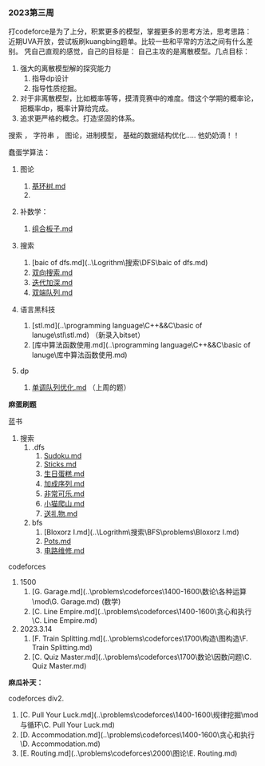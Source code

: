 ### 2023第三周

打codeforce是为了上分，积累更多的模型，掌握更多的思考方法，思考思路：
近期UVA开放，尝试板刷kuangbing题单。比较一些和平常的方法之间有什么差别。
凭自己直观的感觉，自己的目标是：
自己主攻的是离散模型。几点目标：

1. 强大的离散模型解的探究能力
   1. 指导dp设计
   1. 指导性质挖掘。
2. 对于非离散模型，比如概率等等，摸清竞赛中的难度。借这个学期的概率论， 把概率dp，概率计算给完成。
3. 追求更严格的概念。打造坚固的体系。

搜索 ， 字符串 ， 图论，进制模型， 基础的数据结构优化.....
他奶奶滴！！

蠢蛋学算法：

1. 图论
   1.  [基环树.md](..\Logrithm\图论\基环树\基环树.md) 
   1.  
2. 补数学：
   1.  [组合板子.md](..\Logrithm\数学\组合计数\组合板子.md) 
3. 搜索

   1.  [baic of dfs.md](..\Logrithm\搜索\DFS\baic of dfs.md) 
   2.  [双向搜索.md](..\Logrithm\搜索\DFS\双向搜索.md) 
   3.  [迭代加深.md](..\Logrithm\搜索\DFS\迭代加深.md) 
   4.   [双端队列.md](..\Logrithm\搜索\BFS\双端队列BFS\双端队列.md) 

4. 语言黑科技
   1.  [stl.md](..\programming language\C++&&C\basic of lanuge\stl\stl.md) （新录入bitset）
   2.  [库中算法函数使用.md](..\programming language\C++&&C\basic of lanuge\库中算法函数使用.md) 
5. dp
   1.  [单调队列优化.md](..\Logrithm\动态规划\动态规划优化\单调队列优化.md) （上周的题）

**麻蛋刷题**

蓝书

1. 搜索
      1. .dfs
         1. [Sudoku.md](..\Logrithm\搜索\DFS\典型\Sudoku.md) 
         2. [Sticks.md](..\Logrithm\搜索\DFS\典型\Sticks.md) 
         3. [生日蛋糕.md](..\Logrithm\搜索\DFS\典型\生日蛋糕.md) 
         4. [加成序列.md](..\Logrithm\搜索\DFS\典型\加成序列.md) 
         5. [非常可乐.md](..\Logrithm\搜索\BFS\problems\非常可乐.md) 
         6. [小猫爬山.md](..\Logrithm\搜索\DFS\典型\小猫爬山.md) 
         7. [送礼物.md](..\Logrithm\搜索\DFS\典型\送礼物.md)
      2. bfs
         1.  [Bloxorz I.md](..\Logrithm\搜索\BFS\problems\Bloxorz I.md) 
         1.   [Pots.md](..\Logrithm\搜索\BFS\problems\Pots.md) 
         1.   [电路维修.md](..\Logrithm\搜索\BFS\双端队列BFS\problems\电路维修.md) 

codeforces

1. 1500
   1.  [G. Garage.md](..\problems\codeforces\1400-1600\数论\各种运算\mod\G. Garage.md) (数学)
   2.  [C. Line Empire.md](..\problems\codeforces\1400-1600\贪心和执行\C. Line Empire.md) 
2. 2023.3.14
   1.  [F. Train Splitting.md](..\problems\codeforces\1700\构造\图构造\F. Train Splitting.md) 
   2.  [C. Quiz Master.md](..\problems\codeforces\1700\数论\因数问题\C. Quiz Master.md) 



**麻瓜补天：**

codeforces div2.

1.  [C. Pull Your Luck.md](..\problems\codeforces\1400-1600\规律挖掘\mod与循环\C. Pull Your Luck.md) 
2.  [D. Accommodation.md](..\problems\codeforces\1400-1600\贪心和执行\D. Accommodation.md) 
3.   [E. Routing.md](..\problems\codeforces\2000\图论\E. Routing.md) 



